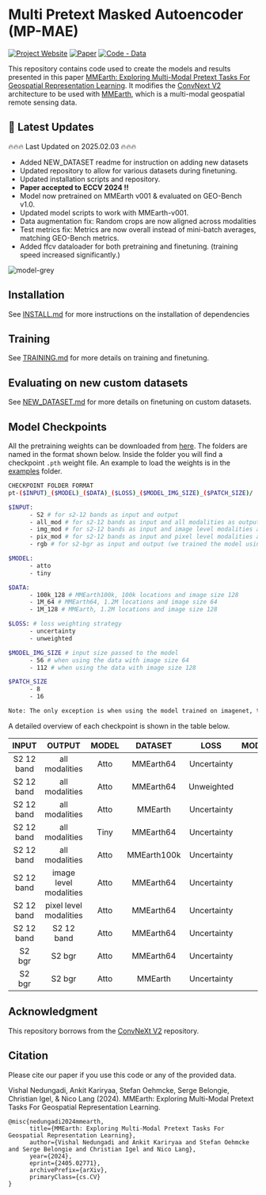 # Multi Pretext Masked Autoencoder (MP-MAE)




[![Project Website](https://img.shields.io/badge/Project%20Website-8A2BE2)](https://vishalned.github.io/mmearth)
[![Paper](https://img.shields.io/badge/arXiv-2405.02771-blue)](https://arxiv.org/abs/2405.02771)
[![Code - Data](https://img.shields.io/badge/Code%20--%20Data-darkgreen)](https://github.com/vishalned/MMEarth-data/tree/main)



This repository contains code used to create the models and results presented in this paper [MMEarth: Exploring Multi-Modal Pretext Tasks For Geospatial Representation Learning](https://arxiv.org/abs/2405.02771). It modifies the [ConvNext V2](https://arxiv.org/abs/2301.00808) architecture to be used with [MMEarth](https://github.com/vishalned/MMEarth-data), which is a multi-modal geospatial remote sensing data. 

## 📢 Latest Updates
:fire::fire::fire: Last Updated on 2025.02.03 :fire::fire::fire:

- Added NEW_DATASET readme for instruction on adding new datasets
- Updated repository to allow for various datasets during finetuning.
- Updated installation scripts and repository.
- **Paper accepted to ECCV 2024 !!**
- Model now pretrained on MMEarth v001 & evaluated on GEO-Bench v1.0.
- Updated model scripts to work with MMEarth-v001.
- Data augmentation fix: Random crops are now aligned across modalities
- Test metrics fix: Metrics are now overall instead of mini-batch averages, matching GEO-Bench metrics.
- Added ffcv dataloader for both pretraining and finetuning. (training speed increased significantly.)


![model-grey](https://github.com/vishalned/MMEarth-train/assets/27778126/d7defca4-f603-4f00-af7d-f18e4fb3be84)

## Installation
See [INSTALL.md](https://github.com/vishalned/MMEarth-train/blob/main/INSTALL.md) for more instructions on the installation of dependencies


## Training 
See [TRAINING.md](https://github.com/vishalned/MMEarth-train/blob/main/TRAINING.md) for more details on training and finetuning. 

## Evaluating on new custom datasets
See [NEW_DATASET.md](https://github.com/vishalned/MMEarth-train/blob/main/NEW_DATASET.md) for more details on finetuning on custom datasets.

## Model Checkpoints
All the pretraining weights can be downloaded from [here](https://sid.erda.dk/sharelink/g23YOnaaTp). The folders are named in the format shown below. Inside the folder you will find a checkpoint `.pth` weight file. An example to load the weights is in the [examples](https://github.com/vishalned/MMEarth-train/tree/main/examples) folder.

```sh
CHECKPOINT FOLDER FORMAT
pt-($INPUT)_($MODEL)_($DATA)_($LOSS)_($MODEL_IMG_SIZE)_($PATCH_SIZE)/

$INPUT:
      - S2 # for s2-12 bands as input and output
      - all_mod # for s2-12 bands as input and all modalities as output
      - img_mod # for s2-12 bands as input and image level modalities as output
      - pix_mod # for s2-12 bands as input and pixel level modalities as output
      - rgb # for s2-bgr as input and output (we trained the model using bgr ordering)

$MODEL:
      - atto
      - tiny

$DATA:
      - 100k_128 # MMEarth100k, 100k locations and image size 128
      - 1M_64 # MMEarth64, 1.2M locations and image size 64
      - 1M_128 # MMEarth, 1.2M locations and image size 128

$LOSS: # loss weighting strategy
      - uncertainty
      - unweighted

$MODEL_IMG_SIZE # input size passed to the model
      - 56 # when using the data with image size 64
      - 112 # when using the data with image size 128

$PATCH_SIZE
      - 8
      - 16

Note: The only exception is when using the model trained on imagenet, the folder path is pt-imagenet_atto_200epochs_224_32/

```


A detailed overview of each checkpoint is shown in the table below.

| **INPUT** | **OUTPUT** | **MODEL** | **DATASET** | **LOSS** | **MODEL_IMG_SIZE** | **PATCH_SIZE** | **CKPT** |
| :---: | :---: | :---: | :---: | :---: | :---: | :---: | :---: |
| S2 12 band | all modalities | Atto | MMEarth64 | Uncertainty | 56x56 | 8x8 | [download](https://sid.erda.dk/cgi-sid/ls.py?share_id=g23YOnaaTp&current_dir=pt-all_mod_atto_1M_64_uncertainty_56-8&flags=f) |
| S2 12 band | all modalities | Atto | MMEarth64 | Unweighted | 56x56 | 8x8 | [download](https://sid.erda.dk/cgi-sid/ls.py?share_id=g23YOnaaTp&current_dir=pt-all_mod_atto_1M_64_unweighted_56-8&flags=f) |
| S2 12 band | all modalities | Atto | MMEarth | Uncertainty | 112x112 | 16x16 | [download](https://sid.erda.dk/cgi-sid/ls.py?share_id=g23YOnaaTp&current_dir=pt-all_mod_atto_1M_128_uncertainty_112-16&flags=f) |
| S2 12 band | all modalities | Tiny | MMEarth64 | Uncertainty | 56x56 | 8x8 | [download](https://sid.erda.dk/cgi-sid/ls.py?share_id=g23YOnaaTp&current_dir=pt-all_mod_tiny_1M_64_uncertainty_56-8&flags=f) |
| S2 12 band | all modalities | Atto | MMEarth100k | Uncertainty | 112x112 | 16x16 | [download](https://sid.erda.dk/cgi-sid/ls.py?share_id=g23YOnaaTp&current_dir=pt-all_mod_atto_100k_128_uncertainty_112-16&flags=f) |
| S2 12 band | image level modalities | Atto | MMEarth64 | Uncertainty | 56x56 | 8x8 | [download](https://sid.erda.dk/cgi-sid/ls.py?share_id=g23YOnaaTp&current_dir=pt-img_mod_atto_1M_64_uncertainty_56-8&flags=f) |
| S2 12 band | pixel level <br/> modalities | Atto | MMEarth64 | Uncertainty | 56x56 | 8x8 | [download]( https://sid.erda.dk/cgi-sid/ls.py?share_id=g23YOnaaTp&current_dir=pt-pix_mod_atto_1M_64_uncertainty_56-8&flags=f)|
| S2 12 band | S2 12 band | Atto | MMEarth64 | Uncertainty | 56x56 | 8x8 | [download](https://sid.erda.dk/cgi-sid/ls.py?share_id=g23YOnaaTp&current_dir=pt-S2_atto_1M_64_uncertainty_56-8&flags=f) |
| S2 bgr | S2 bgr | Atto | MMEarth64 | Uncertainty | 56x56 | 8x8 | [download](https://sid.erda.dk/cgi-sid/ls.py?share_id=g23YOnaaTp&current_dir=pt-rgb_atto_1M_64_uncertainty_56-8&flags=f) |
| S2 bgr | S2 bgr | Atto | MMEarth | Uncertainty | 128x128 | 16x16 | [download](https://sid.erda.dk/cgi-sid/ls.py?share_id=g23YOnaaTp&current_dir=pt-rgb_atto_1M_128_uncertainty_112-16&flags=f) |





## Acknowledgment
This repository borrows from the [ConvNeXt V2](https://github.com/facebookresearch/ConvNeXt-V2/tree/main) repository.

## Citation
Please cite our paper if you use this code or any of the provided data.

Vishal Nedungadi, Ankit Kariryaa, Stefan Oehmcke, Serge Belongie, Christian Igel, & Nico Lang (2024). MMEarth: Exploring Multi-Modal Pretext Tasks For Geospatial Representation Learning.
```
@misc{nedungadi2024mmearth,
      title={MMEarth: Exploring Multi-Modal Pretext Tasks For Geospatial Representation Learning},
      author={Vishal Nedungadi and Ankit Kariryaa and Stefan Oehmcke and Serge Belongie and Christian Igel and Nico Lang},
      year={2024},
      eprint={2405.02771},
      archivePrefix={arXiv},
      primaryClass={cs.CV}
}
```


